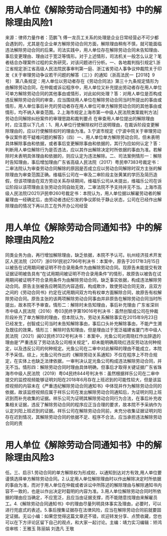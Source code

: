 # 用人单位《解除劳动合同通知书》中的解除理由风险1

来源：律师力量作者：范鹏飞 傅一龙员工关系的处理是企业日常经营必不可少都会遇到的，尤其是在企业单方解除劳动合同方面，解除理由稍有不慎，就可能面临违法解除劳动合同的后果。司法实践中，用人单位存在解除劳动合同未告知理由、事后变更理由、理由过于宽泛等情形。对于上述情形，司法机关一般怎么认定？笔者结合办理案件过程的实务研究，对该问题进行分析。一、各地裁判指引规定1.浙江省规定浙江省高级人民法院民事审判第一庭、浙江省劳动人事争议仲裁院关于印发《关于审理劳动争议若干问题的解答（三）》的通知（浙高法民一【2018】9号） 第八条规定：用人单位以劳动者存在《劳动合同法》第三十九条规定情形为由解除劳动合同，在仲裁或诉讼程序中，用人单位又补充提出劳动者存在用人单位可单方解除劳动合同的其他事由或情形，对此如何处理？答：对用人单位是否构成违反解除劳动合同的审查，应当围绕用人单位在解除劳动合同当时所提出的事由或情形，用人单位事后补充的劳动者存在用人单位可单方解除劳动合同的其他事由或情形，均不纳入审查范围。2.上海市规定上海市第一中级人民法院类案裁判方法|劳动合同解除纠纷案件的审理思路和裁判要点 在审查用人单位提出的解除理由时，应注意以下几点：1、用人单位行使解除权时已说明理由，在裁诉阶段变更解除理由的，应以行使解除权时的理由为准。3.宁波市规定《宁波中院关于审理劳动争议案件若干疑难问题的解答》（四）一、用人单位单方解除劳动合同，但未表明具体解除事由和依据，或者事后变更解除事由和依据的，其行为应如何认定？答：判断用人单位解除行为是否违法，应以其作出解除决定时所依据的事由为准。若解除时未表明具体理由和依据的，则应认定为违法解除。二、司法案例情形一：解除时告知理由，事后增加理由广东省高级人民法院（2017）粤民申7383号裁定书：二审法院认为审查劳动合同解除的原因是否成立应以劳动合同解除时双方主张的解除理由为审查范围正确。维福乐公司在一审及二审阶段主张黄某的学历及简历造假，但该项理由在双方劳动关系存续期间，维福乐公司从未提出，维福乐公司在诉讼阶段以该项理由主张劳动合同自始无效，二审法院不予支持并无不当。上海市高级人民法院(2021)沪民申260号裁定书：本院认为，用人单位据以解雇劳动者的解雇理由一经确定后，由劳动者违纪引发的争议即处于静止状态，公司在已经作出解除理由的情况下再以员工在外开办公司经营

# 用人单位《解除劳动合同通知书》中的解除理由风险2

同类业务为由，再行增加解除理由，缺乏依据，本院不予认可。杭州经济技术开发区人民法院（2017）浙0191民初2796号判决书：本案中，原告于2017年3月15日以被告在试用期间被证明不符合录用条件为由解除劳动合同。现原告未能提交有效证据证明被告具有“在试用期间被证明不符合录用条件”的情形，故原告以被告在试用期间被证明不符合录用条件为由解除劳动合同，缺乏事实依据，构成违法解除劳动合同。原告主张被告应聘简历内容造假，构成欺诈，致使劳动合同无效，且双方之间的《劳动合同书》约定在试用期间双方均有权单方面解除合同，故原告有权解除劳动合同。原告主张的该两项解除劳动合同事由并非原告在解除劳动合同当时所提出，故本院不予审查。情形二：解除时未告知理由，事后补充理由 广东省深圳市中级人民法院（2016）粤03民终字第19016号判决书：虽然创智成公司在仲裁阶段补充了单方解除的理由，但本院认为，劳动关系解除事实在2015年9月23日已经发生，创智成公司当时未告知解除事由，事后口头补充解除事由，不能产生溯及既往的效果。情形三：解除时告知理由，但是理由过于宽泛福建省厦门市中级人民法院（2021）闽02民终3132号判决书：本案中，光鱼公司对周晓红作出辞退的理由是“严重违反了劳动法及公司相关规定”，却未能明确周晓红违反劳动法何种规定，以及违反公司的何种规定。光鱼公司在二审中对此解释的理由不能成立，本院不予采信。综上，光鱼公司作出的《解除劳动关系通知》不仅在程序上不符合规定，在实体上也缺乏法律依据，一审判决认定光鱼公司构成违法解除劳动合同，并无不当。情形四：解除劳动合同时理由具体明确，但事后才取得关键证据广东省珠海市中级人民法院（2019）粤04民终844号判决书：虽然根据祥乐公司在二审中提交的监控视频能够证明刘阳在2018年6月存在上班迟到的可能性较大，但是该监控视频的内容未在《严重违纪解除劳动合同通知书》中体现并作为解除劳动合同的依据，故该监控视频应属于祥乐公司在发出解除劳动合同通知后，为证明刘阳上班迟到而补充收集的证据。祥乐公司为证明其解除劳动合同行为合法，在事后补充收集相关证据，违反了解除劳动合同的程序应正当合理的要求，故本院不予采纳作为认定刘阳上班迟到的证据。祥乐公司在解除劳动合同前，未充分收集证据证明刘阳存在迟到情况，其解除劳动合同的依据不足、程序不合法，应当承担违法解除劳动合同的责

# 用人单位《解除劳动合同通知书》中的解除理由风险3

任。三、启示1.劳动合同的单方解除权为形成权，以通知到达对方有效,用人单位要谨慎选择单方解除劳动合同。2.认定用人单位解除理由时以作出解除决定时所依据的事由为准，而对于用人单位在仲裁或者诉讼中所陈述的解除理由与解除通知书内容不一致的，也是以作出决定时载明的内容为准。3.用人单位解除劳动合同时所依据的理由应当确定，不应宽泛，且应当由证据支撑，而不能随意找理由来解雇员工。4.《解除劳动合同通知书》中的理由尽量列明具体事实及理由，必要时，可以进行兜底式的表述。5.事后搜集证据存在法律风险，应当在解除劳动合同前就要固定证据。无讼小编：如果您觉得这篇文章还不错，欢迎转发分享、点赞收藏，您也可以在下方评论区留下自己的观点，和大家一起讨论。主编：靖力实习编辑：矫鸿佳审核：王雅玉 陈丽娟 刘逸凡 王敬

